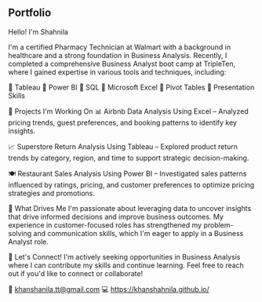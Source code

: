 ##  Portfolio

Hello! I'm Shahnila

I'm a certified Pharmacy Technician at Walmart with a background in healthcare and a strong foundation in Business Analysis. Recently, I completed a comprehensive Business Analyst boot camp at TripleTen, where I gained expertise in various tools and techniques, including:

🔹 Tableau
🔹 Power BI
🔹 SQL
🔹 Microsoft Excel
🔹 Pivot Tables
🔹 Presentation Skills

💼 Projects I'm Working On
📊 Airbnb Data Analysis Using Excel – Analyzed pricing trends, guest preferences, and booking patterns to identify key insights.

📈 Superstore Return Analysis Using Tableau – Explored product return trends by category, region, and time to support strategic decision-making.

🍽️ Restaurant Sales Analysis Using Power BI – Investigated sales patterns influenced by ratings, pricing, and customer preferences to optimize pricing strategies and promotions.

🚀 What Drives Me
I'm passionate about leveraging data to uncover insights that drive informed decisions and improve business outcomes. My experience in customer-focused roles has strengthened my problem-solving and communication skills, which I'm eager to apply in a Business Analyst role.

📩 Let's Connect!
I'm actively seeking opportunities in Business Analysis where I can contribute my skills and continue learning. Feel free to reach out if you'd like to connect or collaborate!

📧 khanshanila.tt@gmail.com
💻 https://khanshahnila.github.io/
